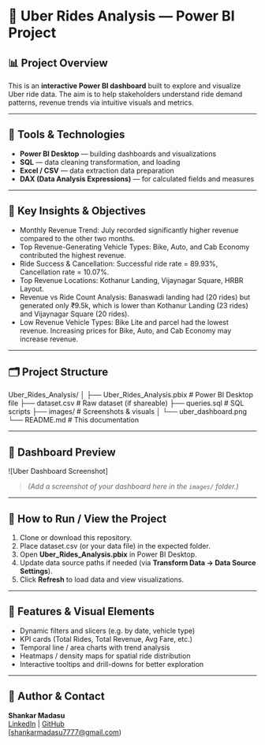 # 🚗 Uber Rides Analysis — Power BI Project

## 📊 Project Overview  
This is an **interactive Power BI dashboard** built to explore and visualize Uber ride data. The aim is to help stakeholders understand ride demand patterns, revenue trends via intuitive visuals and metrics.

---

## 🧰 Tools & Technologies  
- **Power BI Desktop** — building dashboards and visualizations  
- **SQL** — data cleaning transformation, and loading  
- **Excel / CSV** — data extraction data preparation  
- **DAX (Data Analysis Expressions)** — for calculated fields and measures  
  

---

## 🎯 Key Insights & Objectives  
- Monthly Revenue Trend: July recorded significantly higher revenue compared to the other two months.
- Top Revenue-Generating Vehicle Types: Bike, Auto, and Cab Economy contributed the highest revenue.
- Ride Success & Cancellation: Successful ride rate = 89.93%, Cancellation rate = 10.07%.
- Top Revenue Locations: Kothanur Landing, Vijaynagar Square, HRBR Layout.
- Revenue vs Ride Count Analysis: Banaswadi landing had (20 rides) but generated only ₹9.5k, which is lower than Kothanur Landing (23 rides) and Vijaynagar Square (20 rides).
- Low Revenue Vehicle Types: Bike Lite and parcel had the lowest revenue. Increasing prices for Bike, Auto, and Cab Economy may increase revenue.

---

## 🗂️ Project Structure

Uber_Rides_Analysis/
│
├── Uber_Rides_Analysis.pbix # Power BI Desktop file
├── dataset.csv # Raw dataset (if shareable)
├── queries.sql # SQL scripts
├── images/ # Screenshots & visuals
│ └── uber_dashboard.png
└── README.md # This documentation


---

## 📸 Dashboard Preview  
![Uber Dashboard Screenshot]
> *(Add a screenshot of your dashboard here in the `images/` folder.)*

---

## 🚀 How to Run / View the Project  
1. Clone or download this repository.  
2. Place dataset.csv (or your data file) in the expected folder.  
3. Open **Uber_Rides_Analysis.pbix** in Power BI Desktop.  
4. Update data source paths if needed (via **Transform Data → Data Source Settings**).  
5. Click **Refresh** to load data and view visualizations.

---

## 🧩 Features & Visual Elements  
- Dynamic filters and slicers (e.g. by date, vehicle type)  
- KPI cards (Total Rides, Total Revenue, Avg Fare, etc.)  
- Temporal line / area charts with trend analysis  
- Heatmaps / density maps for spatial ride distribution  
- Interactive tooltips and drill-downs for better exploration  


---

## 👤 Author & Contact  

**Shankar Madasu**  
[LinkedIn](https://www.linkedin.com/in/shankar-m-04445b257/) | [GitHub](https://github.com/shankar936)  
[shankarmadasu7777@gmail.com)

